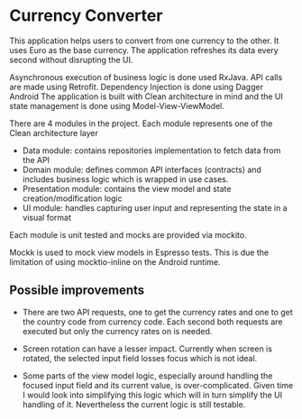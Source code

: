 # Currency Converter

This application helps users to convert from one currency to the other. It uses Euro as the base currency. The application refreshes its data every second without disrupting the UI.

Asynchronous execution of business logic is done used RxJava.
API calls are made using Retrofit.
Dependency Injection is done using Dagger Android
The application is built with Clean architecture in mind and the UI state management is done using Model-View-ViewModel.

There are 4 modules in the project. Each module represents one of the Clean architecture layer

- Data module: contains repositories implementation to fetch data from the API
- Domain module: defines common API interfaces (contracts) and includes business logic which is wrapped in use cases.
- Presentation module: contains the view model and state creation/modification logic
- UI module: handles capturing user input and representing the state in a visual format

Each module is unit tested and mocks are provided via mockito.

Mockk is used to mock view models in Espresso tests. This is due the limitation of using mocktio-inline on the Android runtime.

## Possible improvements
- There are two API requests, one to get the currency rates and one to get the country code from currency code. Each second both requests are executed but only the currency rates on is needed.

- Screen rotation can have a lesser impact. Currently when screen is rotated, the selected input field losses focus which is not ideal.

- Some parts of the view model logic, especially around handling the focused input field and its current value, is over-complicated. Given time I would look into simplifying this logic which will in turn simplify the UI handling of it. Nevertheless the current logic is still testable.
